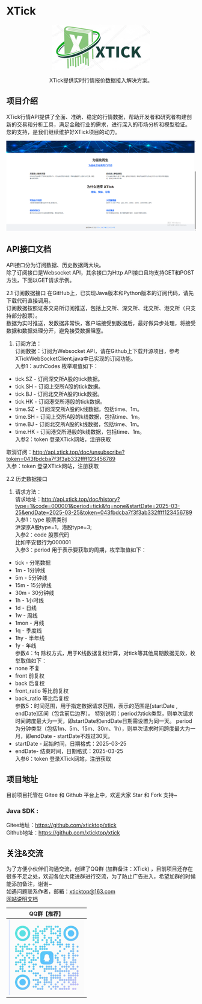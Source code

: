 # XTick

<p align=center>
  <a href="http://www.xtick.top/">
    <img src="./doc/images/xticklogo.png" alt="实时行情报价数据接口" style="width:260px;height:120px">
  </a>
</p>

<p align=center>
   XTick提供实时行情报价数据接入解决方案。
</p>

## 项目介绍

XTick行情API提供了全面、准确、稳定的行情数据，帮助开发者和研究者构建创新的交易和分析工具，满足金融行业的需求，进行深入的市场分析和模型验证。
<br>您的支持，是我们继续维护好XTick项目的动力。<br>
<p align=center>
  <a href="http://www.xtick.top/">
    <img src="./doc/images/xtick.png" alt="实时行情报价数据接口">
  </a>
</p>

## API接口文档
   API接口分为订阅数据、历史数据两大块。<br>
   除了订阅接口是Websocket API，其余接口为Http API接口且均支持GET和POST方法，下面以GET请求示例。 <br>

2.1 订阅数据接口
   在GitHub上，已实现Java版本和Python版本的订阅代码，请先下载代码直接调用。<br>
   订阅数据按照证券交易所订阅推送，包括上交所、深交所、北交所、港交所（只支持部分股票）。<br>
   数据为实时推送，发数据非常快，客户端接受到数据后，最好做异步处理，将接受数据和数据处理分开，避免接受数据阻塞。<br>
1. 订阅方法：<br>
   订阅数据：订阅为Websocket API，请在Github上下载开源项目，参考XTickWebSocketClient.java中已实现的订阅功能。<br>
   入参1：authCodes 枚举取值如下：
- tick.SZ - 订阅深交所A股的tick数据。
- tick.SH - 订阅上交所A股的tick数据。
- tick.BJ - 订阅北交所A股的tick数据。
- tick.HK - 订阅港交所港股的tick数据。
- time.SZ - 订阅深交所A股的k线数据，包括time、1m。
- time.SH - 订阅上交所A股的k线数据，包括time、1m。
- time.BJ - 订阅北交所A股的k线数据，包括time、1m。
- time.HK - 订阅港交所港股的k线数据，包括time、1m。<br>
  入参2：token 登录XTick网站，注册获取<br>

取消订阅：http://api.xtick.top/doc/unsubscribe?token=043fbdcba7f3f3ab332ffff123456789 <br>
入参：token 登录XTick网站，注册获取

2.2 历史数据接口
1. 请求方法：<br>
   请求地址：http://api.xtick.top/doc/history?type=1&code=000001&period=tick&fq=none&startDate=2025-03-25&endDate=2025-03-25&token=043fbdcba7f3f3ab332ffff123456789 <br>
   入参1：type 股票类别<br>
   沪深京A股type=1，港股type=3;<br>
   入参2：code 股票代码<br>
   比如平安银行为000001<br>
   入参3：period 用于表示要获取的周期，枚举取值如下：
- tick - 分笔数据
- 1m - 1分钟线
- 5m - 5分钟线
- 15m - 15分钟线
- 30m - 30分钟线
- 1h - 1小时线
- 1d - 日线
- 1w - 周线
- 1mon - 月线
- 1q - 季度线
- 1hy - 半年线
- 1y - 年线<br>
  参数4：fq 除权方式，用于K线数据复权计算，对tick等其他周期数据无效，枚举取值如下：
- none 不复
- front 前复权
- back 后复权
- front_ratio 等比前复权
- back_ratio 等比后复权<br>
  参数5：时间范围，用于指定数据请求范围，表示的范围是[startDate , endDate]区间（包含前后边界）。
  特别说明：period为tick类型，则单次请求时间跨度最大为一天，即startDate和endDate日期需设置为同一天。
  period为分钟类型（包括1m、5m、15m、30m、1h），则单次请求时间跨度最大为一月，即endDate - startDate不超过30天。
- startDate - 起始时间，日期格式：2025-03-25
- endDate- 结束时间，日期格式：2025-03-25<br>
  入参6：token 登录XTick网站，注册获取

## 项目地址

目前项目托管在 Gitee 和 Github 平台上中，欢迎大家 Star 和 Fork 支持~ <br>

### Java SDK :

Gitee地址：https://github.com/xticktop/xtick <br>
Github地址：https://github.com/xticktop/xtick <br>

## 关注&交流

为了方便小伙伴们沟通交流，创建了QQ群 (加群备注：XTick)
，目前项目还存在很多不足之处，欢迎各位大佬进群进行交流，为了防止广告进入，希望加群的时候能添加备注，谢谢~<br>
如遇问题联系作者，邮箱：xticktop@163.com <br>
[网站说明文档](https://ccn9lag3l54q.feishu.cn/wiki/ABenwEvDOiShYrkaLAJcFY5gnZf)<br>

| QQ群【推荐】                                                                                  |
|------------------------------------------------------------------------------------------|
| <img src="./doc/images/qqGroup.png" width="200"  height="200" /> |






